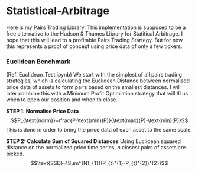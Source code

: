 # Statistical-Arbitrage

Here is my Pairs Trading Library. This implementation is supposed to be a free alternative to the Hudson & Thames Library for Statitical Arbitrage. I hope that this will lead to a profitable Pairs Trading Startegy. But for now this represents a proof of concept using price data of only a few tickers. 

### Euclidean Benchmark
(Ref. Euclidean_Test.ipynb)
We start with the simplest of all pairs trading strategies, which is calculating the Euclidean Distance between normalised price data of assets to form pairs based on the smallest distances. I will later combine this with a Minimum Profit Optimiation strategy that will tll us when to open our position and when to close. 

**STEP 1: Normalise Price Data**
$$P_{\text{norm}}=\frac{P-\text{min}(P)}{\text{max}(P)-\text{min}(P)}$$
This is done in order to bring the price data of each asset to the same scale. 

**STEP 2: Calculate Sum of Squared Distances**
Using Euclidean squared distance on the normalized price time series, $n$ closest pairs of assets are picked.
$$\text{SSD}=\Sum^{N}_{1}{(P_{t}^{1}-P_{t}^{2})^{2}}$$
